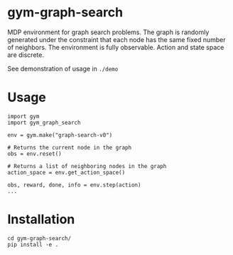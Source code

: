 
# gym-graph-search

MDP environment for graph search problems. The graph is randomly generated under the constraint that each node has the same fixed number of neighbors. The environment is fully observable. Action and state space are discrete. 

See demonstration of usage in `./demo`

# Usage

```
import gym
import gym_graph_search

env = gym.make("graph-search-v0")

# Returns the current node in the graph
obs = env.reset() 

# Returns a list of neighboring nodes in the graph
action_space = env.get_action_space() 

obs, reward, done, info = env.step(action)
...
```

# Installation

```
cd gym-graph-search/
pip install -e .
```




